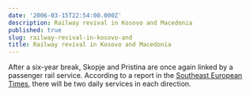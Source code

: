 ```yaml
---
date: '2006-03-15T22:54:00.000Z'
description: Railway revival in Kosovo and Macedonia
published: true
slug: railway-revival-in-kosovo-and
title: Railway revival in Kosovo and Macedonia
---
```


After a six-year break, Skopje and Pristina are once again linked by a passenger rail service. According to a report in the <a href="http://www.setimes.com/cocoon/setimes/xhtml/en_GB/document/setimes/features/2006/03/14/feature-03">Southeast European Times</a>, there will be two daily services in each direction.